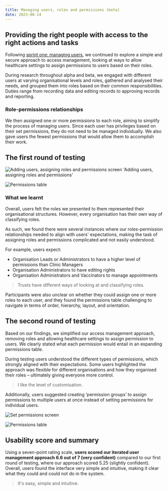 ```yaml
---
title: Managing users, roles and permissions (beta)
date: 2023-08-14
---
```


## Providing the right people with access to the right actions and tasks

Following [sprint one: managing users](https://record-a-vaccination-design-history.designhistory.app/sprint-six-managing-users), we continued to explore a simple and secure approach to access management, looking at ways to allow healthcare settings to assign permissions to users based on their roles.

During research throughout alpha and beta, we engaged with different users at varying organisational levels and roles, gathered and analysed their needs, and grouped them into roles based on their common responsibilities. Duties range from recording data and editing records to approving records and reporting.

### Role-permissions relationships

We then assigned one or more permissions to each role, aiming to simplify the process of managing users. Since each user has privileges based on their set permissions, they do not need to be managed individually. We also gave users the fewest permissions that would allow them to accomplish their work.

## The first round of testing

![Adding users, assigning roles and permissions screen 'Adding users, assigning roles and permissions'](pw7nsfe6uvpypd8dvcwz3fk4bza4.png)

![Permissions table](bmnymhjrvmdv4ufgy4nvayagsrpi.png 'Role-permissions table')

### What we learnt

Overall, users felt the roles we presented to them represented their organisational structures. However, every organisation has their own way of classifying roles.

As such, we found there were several instances where our roles-permission relationships needed to align with users' expectations, making the task of assigning roles and permissions complicated and not easily understood.

For example, users expect:

- Organisation Leads or Administrators to have a higher level of permissions than Clinic Managers
- Organisation Administrators to have editing rights
- Organisation Administrators and Vaccinators to manage appointments

> Trusts have different ways of looking at and classifying roles.

Participants were also unclear on whether they could assign one or more roles to each user, and they found the permissions table challenging to navigate in terms of order, hierarchy, layout, and orientation.

## The second round of testing

Based on our findings, we simplified our access management approach, removing roles and allowing healthcare settings to assign permission to users. We clearly stated what each permission would entail in an expanding permissions table.

During testing users understood the different types of permissions, which strongly aligned with their expectations. Some users highlighted the approach was flexible for different organisations and how they organised their roles – ultimately giving everyone more control.

> I like the level of customisation.

Additionally, users suggested creating ‘permission groups’ to assign permissions to multiple users at once instead of setting permissions for individual users.

![Set permissions screen](jjfcbd95u5ky4ds92zmcgdscug9k.png 'Setting permissions screen')

![Permissions table](2gw892kwvni91ak0wv9o4flykksi.png 'Permissions table')

## Usability score and summary

Using a seven-point rating scale, **users scored our iterated user management approach 6.6 out of 7 (very confident)** compared to our first round of testing, where our approach scored 5.25 (slightly confident). Overall, users found the interface very simple and intuitive, making it clear what they could and could not do in the system.

> It's easy, simple and intuitive.

